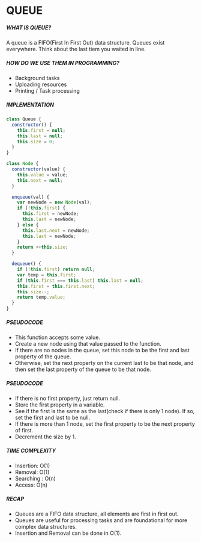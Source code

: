 # QUEUE

##### WHAT IS QUEUE?

A queue is a FIFO(First In First Out) data structure. Queues exist everywhere. Think about the last tiem you waited in line.

##### HOW DO WE USE THEM IN PROGRAMMING?

- Background tasks
- Uploading resources
- Printing / Task processing

##### IMPLEMENTATION

```javascript
class Queue {
  constructor() {
    this.first = null;
    this.last = null;
    this.size = 0;
  }
}

class Node {
  constructor(value) {
    this.value = value;
    this.next = null;
  }

  enqueue(val) {
    var newNode = new Node(val);
    if (!this.first) {
      this.first = newNode;
      this.last = newNode;
    } else {
      this.last.next = newNode;
      this.last = newNode;
    }
    return ++this.size;
  }

  dequeue() {
    if (!this.first) return null;
    var temp = this.first;
    if (this.first === this.last) this.last = null;
    this.first = this.first.next;
    this.size--;
    return temp.value;
  }
}
```

##### PSEUDOCODE

- This function accepts some value.
- Create a new node using that value passed to the function.
- If there are no nodes in the queue, set this node to be the first and last property of the queue.
- Otherwise, set the next property on the current last to be that node, and then set the last property of the queue to be that node.

##### PSEUDOCODE

- If there is no first property, just return null.
- Store the first property in a variable.
- See if the first is the same as the last(check if there is only 1 node). If so, set the first and last to be null.
- If there is more than 1 node, set the first property to be the next property of first.
- Decrement the size by 1.

##### TIME COMPLEXITY

- Insertion: O(1)
- Removal: O(1)
- Searching : O(n)
- Access: O(n)

##### RECAP

- Queues are a FIFO data structure, all elements are first in first out.
- Queues are useful for processing tasks and are foundational for more complex data structures.
- Insertion and Removal can be done in O(1).
